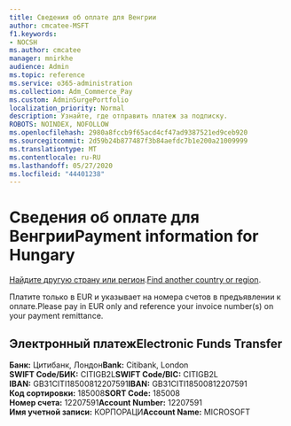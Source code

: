 ```yaml
---
title: Сведения об оплате для Венгрии
author: cmcatee-MSFT
f1.keywords:
- NOCSH
ms.author: cmcatee
manager: mnirkhe
audience: Admin
ms.topic: reference
ms.service: o365-administration
ms.collection: Adm_Commerce_Pay
ms.custom: AdminSurgePortfolio
localization_priority: Normal
description: Узнайте, где отправить платеж за подписку.
ROBOTS: NOINDEX, NOFOLLOW
ms.openlocfilehash: 2980a8fccb9f65acd4cf47ad9387521ed9ceb920
ms.sourcegitcommit: 2d59b24b877487f3b84aefdc7b1e200a21009999
ms.translationtype: MT
ms.contentlocale: ru-RU
ms.lasthandoff: 05/27/2020
ms.locfileid: "44401238"
---
```

# <a name="payment-information-for-hungary"></a><span data-ttu-id="df51c-103">Сведения об оплате для Венгрии</span><span class="sxs-lookup"><span data-stu-id="df51c-103">Payment information for Hungary</span></span>

<span data-ttu-id="df51c-104">[Найдите другую страну или регион](../billing-and-payments/pay-for-your-subscription.md).</span><span class="sxs-lookup"><span data-stu-id="df51c-104">[Find another country or region](../billing-and-payments/pay-for-your-subscription.md).</span></span>

<span data-ttu-id="df51c-105">Платите только в EUR и указывает на номера счетов в предъявлении к оплате.</span><span class="sxs-lookup"><span data-stu-id="df51c-105">Please pay in EUR only and reference your invoice number(s) on your payment remittance.</span></span>

## <a name="electronic-funds-transfer"></a><span data-ttu-id="df51c-106">Электронный платеж</span><span class="sxs-lookup"><span data-stu-id="df51c-106">Electronic Funds Transfer</span></span>

<span data-ttu-id="df51c-107">**Банк:** Цитибанк, Лондон</span><span class="sxs-lookup"><span data-stu-id="df51c-107">**Bank:** Citibank, London</span></span>  
<span data-ttu-id="df51c-108">**SWIFT Code/БИК:** CITIGB2L</span><span class="sxs-lookup"><span data-stu-id="df51c-108">**SWIFT Code/BIC:** CITIGB2L</span></span>  
<span data-ttu-id="df51c-109">**IBAN:** GB31CITI18500812207591</span><span class="sxs-lookup"><span data-stu-id="df51c-109">**IBAN:** GB31CITI18500812207591</span></span>  
<span data-ttu-id="df51c-110">**Код сортировки:** 185008</span><span class="sxs-lookup"><span data-stu-id="df51c-110">**SORT Code:** 185008</span></span>  
<span data-ttu-id="df51c-111">**Номер счета:** 12207591</span><span class="sxs-lookup"><span data-stu-id="df51c-111">**Account Number:** 12207591</span></span>    
<span data-ttu-id="df51c-112">**Имя учетной записи:** КОРПОРАЦИ</span><span class="sxs-lookup"><span data-stu-id="df51c-112">**Account Name:** MICROSOFT</span></span>